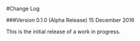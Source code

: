 #Change Log

###Version 0.1.0 (Alpha Release)
15 December 2016

This is the initial release of a work in progress.
